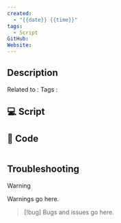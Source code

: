 ```yaml
---
created:
  - "{{date}} {{time}}"
tags:
  - Script
GitHub: 
Website:
---
```

## Description
Related to : 
Tags :

## 💻 Script

## 🧾 Code

```

```

## Troubleshooting
> [!warning]
> Warnings go here.

> [!bug]
>  Bugs and issues go here.